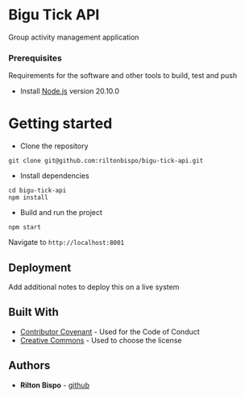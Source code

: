 # Bigu Tick API

Group activity management application

### Prerequisites

Requirements for the software and other tools to build, test and push 
- Install [Node.js](https://nodejs.org/en) version 20.10.0

# Getting started
- Clone the repository
```
git clone git@github.com:riltonbispo/bigu-tick-api.git
```
- Install dependencies
```
cd bigu-tick-api
npm install
```
- Build and run the project
```
npm start
```
  Navigate to `http://localhost:8001`


## Deployment

Add additional notes to deploy this on a live system

## Built With

  - [Contributor Covenant](https://www.contributor-covenant.org/) - Used
    for the Code of Conduct
  - [Creative Commons](https://creativecommons.org/) - Used to choose
    the license

## Authors

  - **Rilton Bispo** - [github](https://github.com/riltonbispo)

